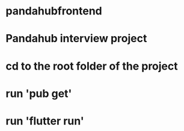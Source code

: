 # pandahubfrontend
 
# Pandahub interview project
# cd to the root folder of the project
# run 'pub get'
# run 'flutter run' 
